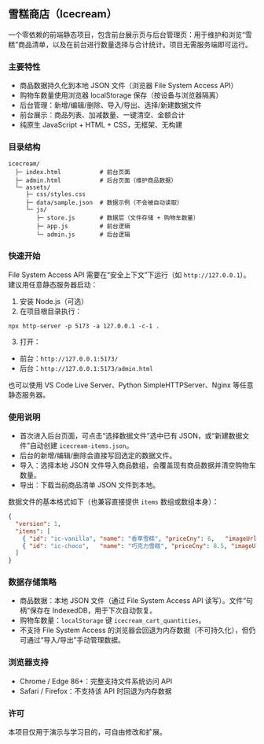## 雪糕商店（Icecream）

一个零依赖的前端静态项目，包含前台展示页与后台管理页：用于维护和浏览“雪糕”商品清单，以及在前台进行数量选择与合计统计。项目无需服务端即可运行。

### 主要特性
- 商品数据持久化到本地 JSON 文件（浏览器 File System Access API）
- 购物车数量使用浏览器 localStorage 保存（按设备与浏览器隔离）
- 后台管理：新增/编辑/删除、导入/导出、选择/新建数据文件
- 前台展示：商品列表、加减数量、一键清空、金额合计
- 纯原生 JavaScript + HTML + CSS，无框架、无构建

### 目录结构
```
icecream/
  ├─ index.html           # 前台页面
  ├─ admin.html           # 后台页面（维护商品数据）
  └─ assets/
     ├─ css/styles.css
     ├─ data/sample.json  # 数据示例（不会被自动读取）
     └─ js/
        ├─ store.js       # 数据层（文件存储 + 购物车数量）
        ├─ app.js         # 前台逻辑
        └─ admin.js       # 后台逻辑
```

### 快速开始
File System Access API 需要在“安全上下文”下运行（如 `http://127.0.0.1`）。建议用任意静态服务器启动：

1) 安装 Node.js（可选）
2) 在项目根目录执行：
```
npx http-server -p 5173 -a 127.0.0.1 -c-1 .
```
3) 打开：
- 前台：`http://127.0.0.1:5173/`
- 后台：`http://127.0.0.1:5173/admin.html`

也可以使用 VS Code Live Server、Python SimpleHTTPServer、Nginx 等任意静态服务器。

### 使用说明
- 首次进入后台页面，可点击“选择数据文件”选中已有 JSON，或“新建数据文件”自动创建 `icecream-items.json`。
- 后台的新增/编辑/删除会直接写回选定的数据文件。
- 导入：选择本地 JSON 文件导入商品数组，会覆盖现有商品数据并清空购物车数量。
- 导出：下载当前商品清单 JSON 文件到本地。

数据文件的基本格式如下（也兼容直接提供 `items` 数组或数组本身）：
```json
{
  "version": 1,
  "items": [
    { "id": "ic-vanilla", "name": "香草雪糕", "priceCny": 6,   "imageUrl": "", "unit": "支" },
    { "id": "ic-choco",   "name": "巧克力雪糕", "priceCny": 8.5, "imageUrl": "", "unit": "支" }
  ]
}
```

### 数据存储策略
- 商品数据：本地 JSON 文件（通过 File System Access API 读写）。文件“句柄”保存在 IndexedDB，用于下次自动恢复。
- 购物车数量：`localStorage` 键 `icecream_cart_quantities`。
- 不支持 File System Access 的浏览器会回退为内存数据（不可持久化），但仍可通过“导入/导出”手动管理数据。

### 浏览器支持
- Chrome / Edge 86+：完整支持文件系统访问 API
- Safari / Firefox：不支持该 API 时回退为内存数据

### 许可
本项目仅用于演示与学习目的，可自由修改和扩展。


